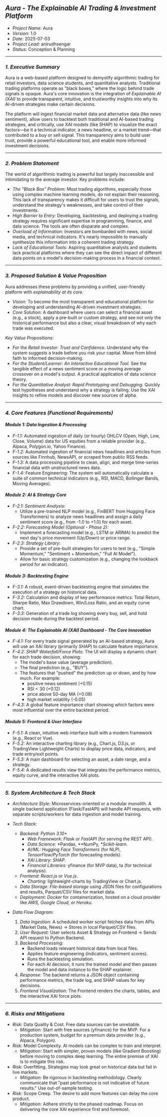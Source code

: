 ## *Aura - The Explainable AI Trading & Investment Platform*

*   *Project Name:* Aura
*   *Version:* 1.0
*   *Date:* 2025-07-03
*   *Project Lead:* anirudhsengar
*   *Status:* Conception & Planning

---

### *1. Executive Summary*

Aura is a web-based platform designed to demystify algorithmic trading for retail investors, data science students, and quantitative analysts. Traditional trading platforms operate as "black boxes," where the logic behind trade signals is opaque. Aura's core innovation is the integration of *Explainable AI (XAI)* to provide transparent, intuitive, and trustworthy insights into why its AI-driven strategies make certain decisions.

The platform will ingest financial market data and alternative data (like news sentiment), allow users to backtest both traditional and AI-based trading strategies, and critically, use XAI models (like SHAP) to visualize the exact factors—be it a technical indicator, a news headline, or a market trend—that contributed to a buy or sell signal. This transparency aims to build user trust, provide a powerful educational tool, and enable more informed investment decisions.

---

### *2. Problem Statement*

The world of algorithmic trading is powerful but largely inaccessible and intimidating to the average investor. Key problems include:

*   *The "Black Box" Problem:* Most trading algorithms, especially those using complex machine learning models, do not explain their reasoning. This lack of transparency makes it difficult for users to trust the signals, understand the strategy's weaknesses, and take control of their investments.
*   *High Barrier to Entry:* Developing, backtesting, and deploying a trading strategy requires significant expertise in programming, finance, and data science. The tools are often disparate and complex.
*   *Overload of Information:* Investors are bombarded with news, social media, and technical indicators. It's nearly impossible to manually synthesize this information into a coherent trading strategy.
*   *Lack of Educational Tools:* Aspiring quantitative analysts and students lack practical platforms where they can see the direct impact of different data points on a model's decision-making process in a financial context.

---

### *3. Proposed Solution & Value Proposition*

Aura addresses these problems by providing a unified, user-friendly platform with *explainability at its core.*

*   *Vision:* To become the most transparent and educational platform for developing and understanding AI-driven investment strategies.
*   *Core Solution:* A dashboard where users can select a financial asset (e.g., a stock), apply a pre-built or custom strategy, and see not only the historical performance but also a clear, visual breakdown of why each trade was executed.

*Key Value Propositions:*

*   *For the Retail Investor:* *Trust and Confidence.* Understand why the system suggests a trade before you risk your capital. Move from blind faith to informed decision-making.
*   *For the Student/Learner:* *An Interactive Educational Tool.* See the tangible effect of a news sentiment score or a moving average crossover on a model's output. A practical application of data science theory.
*   *For the Quantitative Analyst:* *Rapid Prototyping and Debugging.* Quickly test hypotheses and understand why a strategy is failing. Use the XAI insights to refine models and discover new sources of alpha.

---

### *4. Core Features (Functional Requirements)*

#### *Module 1: Data Ingestion & Processing*
*   *F-1.1:* Automated ingestion of daily (or hourly) OHLCV (Open, High, Low, Close, Volume) data for US equities from a reliable provider (e.g., Alpaca, Polygon.io, Yahoo Finance).
*   *F-1.2:* Automated ingestion of financial news headlines and articles from sources like Finnhub, NewsAPI, or scraped from public RSS feeds.
*   *F-1.3:* A data processing pipeline to clean, align, and merge time-series financial data with unstructured news data.
*   *F-1.4:* Feature Engineering: The system will automatically calculate a suite of common technical indicators (e.g., RSI, MACD, Bollinger Bands, Moving Averages).

#### *Module 2: AI & Strategy Core*
*   *F-2.1: Sentiment Analysis:*
    *   Utilize a pre-trained NLP model (e.g., FinBERT from Hugging Face Transformers) to analyze news headlines and assign a daily sentiment score (e.g., from -1.0 to +1.0) for each asset.
*   *F-2.2: Forecasting Model (Optional - Phase 2):*
    *   Implement a forecasting model (e.g., LSTM or ARIMA) to predict the next day's price movement (Up/Down) or price range.
*   *F-2.3: Strategy Library:*
    *   Provide a set of pre-built strategies for users to test (e.g., "Simple Momentum," "Sentiment + Momentum," "Full AI Model").
    *   Allow for basic strategy customization (e.g., changing the lookback period for an indicator).

#### *Module 3: Backtesting Engine*
*   *F-3.1:* A robust, event-driven backtesting engine that simulates the execution of a strategy on historical data.
*   *F-3.2:* Calculation and display of key performance metrics: Total Return, Sharpe Ratio, Max Drawdown, Win/Loss Ratio, and an equity curve chart.
*   *F-3.3:* Generation of a trade log showing every buy, sell, and hold decision made during the backtest period.

#### *Module 4: The Explainable AI (XAI) Dashboard - *The Core Innovation**
*   *F-4.1:* For every trade signal generated by an AI-based strategy, Aura will use an XAI library (primarily *SHAP*) to calculate feature importance.
*   *F-4.2:* *SHAP Waterfall/Force Plots:* The UI will display a dynamic chart for each trade decision, showing:
    *   The model's base value (average prediction).
    *   The final prediction (e.g., "BUY").
    *   The features that "pushed" the prediction up or down, and by how much. For example:
        *   positive news sentiment (+0.15)
        *   RSI < 30 (+0.12)
        *   price above 50-day MA (+0.08)
        *   high market volatility (-0.05)
*   *F-4.3:* A global feature importance chart showing which factors were most influential over the entire backtest period.

#### *Module 5: Frontend & User Interface*
*   *F-5.1:* A clean, intuitive web interface built with a modern framework (e.g., React or Vue).
*   *F-5.2:* An interactive charting library (e.g., Chart.js, D3.js, or TradingView Lightweight Charts) to display price data, indicators, and trade entry/exit points.
*   *F-5.3:* A main dashboard for selecting an asset, a date range, and a strategy.
*   *F-5.4:* A dedicated results view that integrates the performance metrics, equity curve, and the interactive XAI plots.

---

### *5. System Architecture & Tech Stack*

*   *Architecture Style:* Microservices-oriented or a modular monolith. A single backend application (Flask/FastAPI) will handle API requests, with separate scripts/workers for data ingestion and model training.

*   *Tech Stack:*
    *   *Backend:* *Python 3.10+*
        *   *Web Framework:* *Flask* or *FastAPI* (for serving the REST API).
        *   *Data Science:* *Pandas, **NumPy, **Scikit-learn*.
        *   *AI/ML:* *Hugging Face Transformers* (for NLP), *TensorFlow/PyTorch* (for forecasting models).
        *   *XAI Library:* *SHAP*.
        *   *Financial Libraries:* yfinance (for MVP data), ta (for technical analysis).
    *   *Frontend:* *React.js* or *Vue.js*.
        *   *Charting:* lightweight-charts by TradingView or Chart.js.
    *   *Data Storage:* *File-based storage* using JSON files for configurations and results, Parquet/CSV files for market data.
    *   *Deployment:* *Docker* for containerization, hosted on a cloud provider like *AWS, Google Cloud, or Heroku*.

*   *Data Flow Diagram:*
    1.  *Data Ingestion:* A scheduled worker script fetches data from APIs (Market Data, News) -> Stores in local Parquet/CSV files.
    2.  *User Request:* User selects Asset & Strategy on Frontend -> Sends API request to Python Backend.
    3.  *Backend Processing:*
        *   Backend loads relevant historical data from local files.
        *   Applies feature engineering (indicators, sentiment scores).
        *   Runs the backtesting simulation.
        *   For each AI decision, it runs the trained model and then passes the model and data instance to the SHAP explainer.
    4.  *Response:* The backend returns a JSON object containing performance metrics, the trade log, and SHAP values for key decisions.
    5.  *Frontend Visualization:* The Frontend renders the charts, tables, and the interactive XAI force plots.

---


### *6. Risks and Mitigations*

*   *Risk:* Data Quality & Cost. Free data sources can be unreliable.
    *   *Mitigation:* Start with free sources (yfinance) for the MVP. For a production system, budget for a premium data provider (e.g., Alpaca, Polygon).
*   *Risk:* Model Complexity. AI models can be complex to train and interpret.
    *   *Mitigation:* Start with simpler, proven models (like Gradient Boosting) before moving to complex deep learning. The entire premise of XAI is to mitigate this risk.
*   *Risk:* Overfitting. Strategies may look great on historical data but fail in live markets.
    *   *Mitigation:* Be rigorous in backtesting methodology. Clearly communicate that "past performance is not indicative of future results." Use out-of-sample testing.
*   *Risk:* Scope Creep. The desire to add more features can delay the core product.
    *   *Mitigation:* Adhere strictly to the phased roadmap. Focus on delivering the core XAI experience first and foremost.